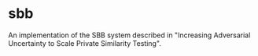 # sbb
An implementation of the SBB system described in "Increasing Adversarial Uncertainty to Scale Private Similarity Testing".
